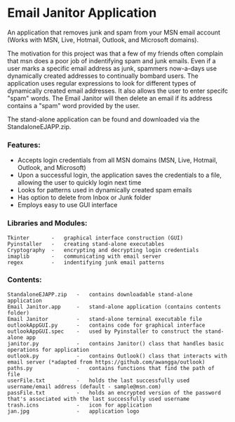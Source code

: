 # Email Janitor Application
An application that removes junk and spam from your MSN email account (Works with MSN, Live, Hotmail, Outlook, and Microsoft domains). 

The motivation for this project was that a few of my friends often complain that msn does a poor job of indentifying 
spam and junk emails. Even if a user marks a specific email address as junk, spammers now-a-days use dynamically created addresses to 
continually bombard users. The application uses regular expressions to look for different types of dynamically created email addresses.
It also allows the user to enter specifc "spam" words. The Email Janitor will then delete an email if its address contains a "spam"
word provided by the user. 

The stand-alone application can be found and downloaded via the StandaloneEJAPP.zip.

### Features:
  - Accepts login credentials from all MSN domains (MSN, Live, Hotmail, Outlook, and Microsoft)
  - Upon a successful login, the application saves the credentials to a file, allowing the user to quickly login next time
  - Looks for patterns used in dynamically created spam emails
  - Has option to delete from Inbox or Junk folder
  - Employs easy to use GUI interface

### Libraries and Modules:
    Tkinter       -   graphical interface construction (GUI)
    Pyinstaller   -   creating stand-alone executables
    Cryptography  -   encrypting and decrypting login credentials 
    imaplib       -   communicating with email server
    regex         -   indentifying junk email patterns
  
### Contents:
    StandaloneEJAPP.zip   -   contains downloadable stand-alone application
    Email Janitor.app     -   stand-alone application (contains contents folder)
    Email Janitor         -   stand-alone terminal executable file 
    outlookAppGUI.py      -   contains code for graphical interface
    outlookAppGUI.spec    -   used by Pyinstaller to construct the stand-alone app 
    janitor.py            -   contains Janitor() class that handles basic operations for application
    outlook.py            -   contains Outlook() class that interacts with email server (*adapted from https://github.com/awangga/outlook)
    paths.py              -   contains functions that find the path of file 
    userFile.txt          -   holds the last successfully used username/email address (default - sample@msn.com) 
    passFile.txt          -   holds an encrypted version of the password that's associated with the last successfully used username
    trash.icns            -   icon for application
    jan.jpg               -   application logo







